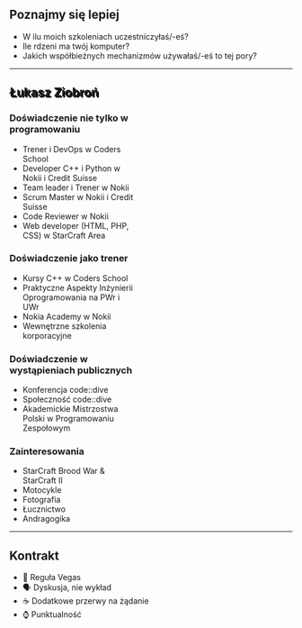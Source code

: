 ## Poznajmy się lepiej

* W ilu moich szkoleniach uczestniczyłaś/-eś?
* Ile rdzeni ma twój komputer?
* Jakich współbieżnych mechanizmów używałaś/-eś to tej pory?

___
<!-- .slide: data-background="img/lukasz.jpg" -->

<h2 style = "text-shadow: 2px 2px black;"> Łukasz Ziobroń </h2>
<div class="box fragment" style="width: 45%; left: 0; top: 100px;">

### Doświadczenie nie tylko w programowaniu

* Trener i DevOps w Coders School
* Developer C++ i Python w Nokii i Credit Suisse
* Team leader i Trener w Nokii
* Scrum Master w Nokii i Credit Suisse
* Code Reviewer w Nokii
* Web developer (HTML, PHP, CSS) w StarCraft Area

</div>

<div class="box fragment" style="width: 45%; right: 0; top: 100px;">

### Doświadczenie jako trener

* Kursy C++ w Coders School
* Praktyczne Aspekty Inżynierii Oprogramowania na PWr i UWr
* Nokia Academy w Nokii
* Wewnętrzne szkolenia korporacyjne

</div>

<div class="box fragment" style="width: 45%; left: 0; top: 400px;">

### Doświadczenie w wystąpieniach publicznych

* Konferencja code::dive
* Społeczność code::dive
* Akademickie Mistrzostwa Polski w Programowaniu Zespołowym

</div>

<div class="box fragment" style="width: 45%; right: 0; top: 400px;">

### Zainteresowania

* StarCraft Brood War & StarCraft II
* Motocykle
* Fotografia
* Łucznictwo
* Andragogika

</div>

___

## Kontrakt

* <!-- .element: class="fragment fade-in" --> 🎰 Reguła Vegas
* <!-- .element: class="fragment fade-in" --> 🗣 Dyskusja, nie wykład
* <!-- .element: class="fragment fade-in" --> ☕️ Dodatkowe przerwy na żądanie
* <!-- .element: class="fragment fade-in" --> ⌚️ Punktualność
